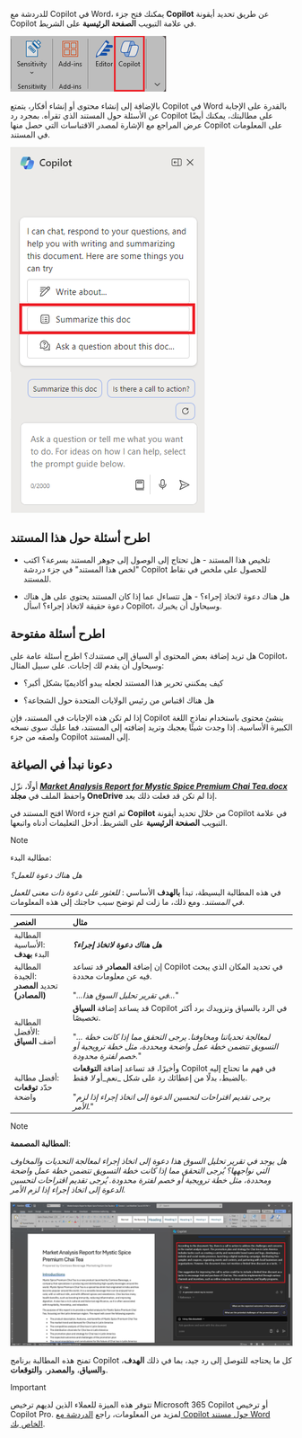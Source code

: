 
للدردشة مع Copilot في Word، يمكنك فتح جزء **Copilot** عن طريق تحديد أيقونة Copilot في علامة التبويب **الصفحة الرئيسية** على الشريط. 

![لقطة شاشة لأيقونة Copilot في شريط Word.](../media/copilot-ribbon-word.png)

بالإضافة إلى إنشاء محتوى أو إنشاء أفكار، يتمتع Copilot في Word بالقدرة على الإجابة عن الأسئلة حول المستند الذي تقرأه. بمجرد رد Copilot على مطالبتك، يمكنك أيضًا عرض المراجع مع الإشارة لمصدر الاقتباسات التي حصل منها Copilot على المعلومات في المستند.

![لقطة شاشة للوحة Copilot في Word عند فتحها لأول مرة.](../media/copilot-pane-word.png)

## اطرح أسئلة حول هذا المستند

- تلخيص هذا المستند - هل تحتاج إلى الوصول إلى جوهر المستند بسرعة؟ اكتب "لخص هذا المستند" في جزء دردشة Copilot للحصول على ملخص في نقاط للمستند.

- هل هناك دعوة لاتخاذ إجراء؟ - هل تتساءل عما إذا كان المستند يحتوي على هل هناك دعوة حقيقة لاتخاذ إجراء؟ اسأل Copilot، وسيحاول أن يخبرك.

## اطرح أسئلة مفتوحة

هل تريد إضافة بعض المحتوى أو السياق إلى مستندك؟ اطرح أسئلة عامة على Copilot، وسيحاول أن يقدم لك إجابات. على سبيل المثال: 

- كيف يمكنني تحرير هذا المستند لجعله يبدو أكاديميًا بشكل أكبر؟

- هل هناك اقتباس من رئيس الولايات المتحدة حول الشجاعة؟

إذا لم تكن هذه الإجابات في المستند، فإن Copilot ينشئ محتوى باستخدام نماذج اللغة الكبيرة الأساسية. إذا وجدت شيئًا يعجبك وتريد إضافته إلى المستند، فما عليك سوى نسخه ولصقه من جزء Copilot إلى المستند.

## دعونا نبدأ في الصياغة

أولًا، نزّل **_[Market Analysis Report for Mystic Spice Premium Chai Tea.docx](https://go.microsoft.com/fwlink/?linkid=2268826)_** واحفظ الملف في **مجلد OneDrive** إذا لم تكن قد فعلت ذلك بعد.

افتح المستند في Word ثم افتح جزء **Copilot** من خلال تحديد أيقونة Copilot في علامة التبويب **الصفحة الرئيسية** على الشريط. أدخل التعليمات أدناه واتبعها.

> [!NOTE]
> مطالبة البدء:
>
> _هل هناك دعوة للعمل؟_

في هذه المطالبة البسيطة، تبدأ **بالهدف** الأساسي : _للعثور على دعوة ذات معنى للعمل في المستند._ ومع ذلك، ما زلت لم توضح _سبب_ حاجتك إلى هذه المعلومات.

| العنصر | مثال |
| :------ | :------- |
| المطالبة الأساسية: <br>البدء **بهدف** | **_هل هناك دعوة لاتخاذ إجراء؟_** |
| المطالبة الجيدة: <br>تحديد **المصدر (المصادر)** | إن إضافة **المصادر** قد تساعد Copilot في تحديد المكان الذي يبحث فيه عن معلومات محددة.<br><br>"_...في تقرير تحليل السوق هذا..._" |
| المطالبة الأفضل: <br>أضف **السياق** | قد يساعد إضافة **السياق** Copilot في الرد بالسياق وتزويدك برد أكثر تخصيصًا.<br><br>"_... لمعالجة تحدياتنا ومخاوفنا. يرجى التحقق مما إذا كانت خطة التسويق تتضمن خطة عمل واضحة ومحددة، مثل خطة ترويجية أو خصم لفترة محدودة._" |
| أفضل مطالبة: <br>حدّد **توقعات** واضحة | وأخيرًا، قد تساعد إضافة **التوقعات** Copilot في فهم ما تحتاج إليه بالضبط، بدلًا من إعطائك رد على شكل _نعم_أو _لا_ فقط.<br><br>"_يرجى تقديم اقتراحات لتحسين الدعوة إلى اتخاذ إجراء إذا لزم الأمر._" |

> [!NOTE]
> **المطالبة المصممة**:
>
> _هل يوجد في تقرير تحليل السوق هذا دعوة إلى اتخاذ إجراء لمعالجة التحديات والمخاوف التي نواجهها؟ يُرجى التحقق مما إذا كانت خطة التسويق تتضمن خطة عمل واضحة ومحددة، مثل خطة ترويجية أو خصم لفترة محدودة. يُرجى تقديم اقتراحات لتحسين الدعوة إلى اتخاذ إجراء إذا لزم الأمر._

[![التقط لقطة شاشة لنتائج المطالبة المصممة مسبقًا مقابل مستند العينة باستخدام Copilot في Word.](../media/copilot-prompt-results-word.png)](../media/copilot-prompt-results-word.png#lightbox)

تمنح هذه المطالبة برنامج Copilot كل ما يحتاجه للتوصل إلى رد جيد، بما في ذلك **الهدف**، و**السياق**، و**المصدر**، و**التوقعات**.

> [!IMPORTANT]
> تتوفر هذه الميزة للعملاء الذين لديهم ترخيص Microsoft 365 Copilot أو ترخيص Copilot Pro. لمزيد من المعلومات، راجع [الدردشة مع Copilot حول مستند Word الخاص بك](https://support.microsoft.com/office/chat-with-copilot-about-your-word-document-4482c688-a495-4571-bfcd-4a9fc6608090).
